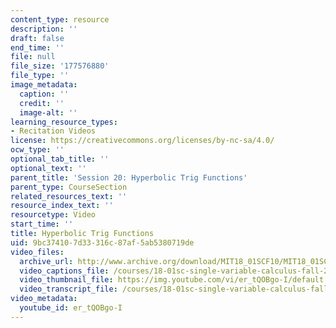 ```yaml
---
content_type: resource
description: ''
draft: false
end_time: ''
file: null
file_size: '177576880'
file_type: ''
image_metadata:
  caption: ''
  credit: ''
  image-alt: ''
learning_resource_types:
- Recitation Videos
license: https://creativecommons.org/licenses/by-nc-sa/4.0/
ocw_type: ''
optional_tab_title: ''
optional_text: ''
parent_title: 'Session 20: Hyperbolic Trig Functions'
parent_type: CourseSection
related_resources_text: ''
resource_index_text: ''
resourcetype: Video
start_time: ''
title: Hyperbolic Trig Functions
uid: 9bc37410-7d33-316c-87af-5ab5380719de
video_files:
  archive_url: http://www.archive.org/download/MIT18_01SCF10/MIT18_01SCF10Rec_15_300k.mp4
  video_captions_file: /courses/18-01sc-single-variable-calculus-fall-2010/debc6ea554265bb69ba213ae1b92d4ef_er_tQOBgo-I.vtt
  video_thumbnail_file: https://img.youtube.com/vi/er_tQOBgo-I/default.jpg
  video_transcript_file: /courses/18-01sc-single-variable-calculus-fall-2010/4be9290bceb68241a2077ef1834d0449_er_tQOBgo-I.pdf
video_metadata:
  youtube_id: er_tQOBgo-I
---
```

